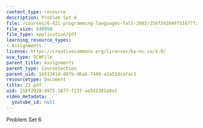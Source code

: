 ```yaml
---
content_type: resource
description: Problem Set 6
file: /courses/6-821-programming-languages-fall-2002/256f292049751677f237aa542381e8e1_22.pdf
file_size: 549950
file_type: application/pdf
learning_resource_types:
- Assignments
license: https://creativecommons.org/licenses/by-nc-sa/4.0/
ocw_type: OCWFile
parent_title: Assignments
parent_type: CourseSection
parent_uid: 1651341d-d0fb-d6a6-7489-a2a52dcafac1
resourcetype: Document
title: 22.pdf
uid: 256f2920-4975-1677-f237-aa542381e8e1
video_metadata:
  youtube_id: null
---
```

Problem Set 6